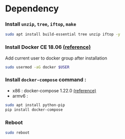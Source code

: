 # Dependency

### Install `unzip`, `tree`, `iftop`, `make`
```bash
sudo apt install build-essential tree unzip iftop -y
```

### Install Docker CE 18.06 [(reference)](https://docs.docker.com/install/linux/docker-ce/ubuntu/)
Add current user to docker group after installation
```bash
sudo usermod -aG docker $USER
```

### Install `docker-compose` command :  
  * x86 : docker-compose 1.22.0 [(reference)](https://docs.docker.com/compose/install/)  
  * armv6 : 
```bash
sudo apt install python-pip
pip install docker-compose
```

### Reboot
```bash
sudo reboot
```
